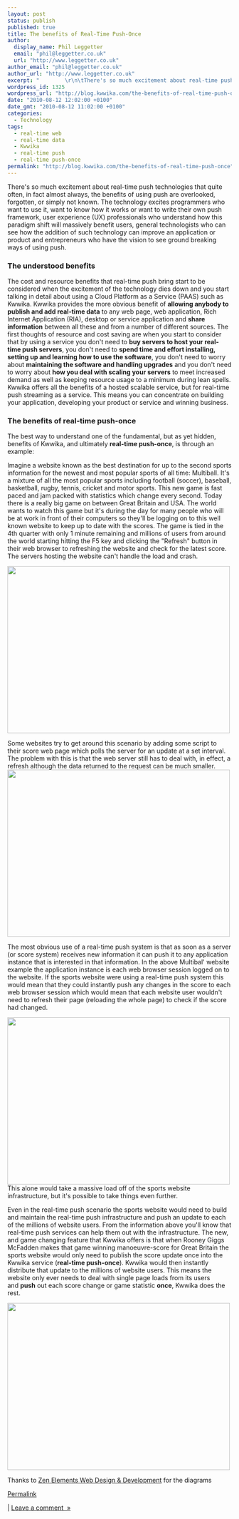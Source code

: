 ```yaml
---
layout: post
status: publish
published: true
title: The benefits of Real-Time Push-Once
author:
  display_name: Phil Leggetter
  email: "phil@leggetter.co.uk"
  url: "http://www.leggetter.co.uk"
author_email: "phil@leggetter.co.uk"
author_url: "http://www.leggetter.co.uk"
excerpt: "        \r\n\tThere's so much excitement about real-time push technologies that quite often, in fact almost always, the benefits of using push are overlooked, forgotten, or simply not known. The technology excites programmers who want to use it, want to k..."
wordpress_id: 1325
wordpress_url: "http://blog.kwwika.com/the-benefits-of-real-time-push-once"
date: "2010-08-12 12:02:00 +0100"
date_gmt: "2010-08-12 11:02:00 +0100"
categories:
  - Technology
tags:
  - real-time web
  - real-time data
  - Kwwika
  - real-time push
  - real-time push-once
permalink: "http://blog.kwwika.com/the-benefits-of-real-time-push-once"
---
```


<p>There's so much excitement about real-time push technologies that quite often, in fact almost always, the benefits of using push are overlooked, forgotten, or simply not known. The technology excites programmers who want to use it, want to know how it works or want to write their own push framework, user experience (UX) professionals who understand how this paradigm shift will massively benefit users, general technologists who can see how the addition of such technology can improve an application or product and entrepreneurs who have the vision to see ground breaking ways of using push.<br />
<a id="more"></a><a id="more-1325"></a></p>
<h3>The understood benefits</h3>
<p>The cost and resource benefits that real-time push bring start to be considered when the excitement of the technology dies down and you start talking in detail about using a Cloud Platform as a Service (PAAS) such as Kwwika. Kwwika provides the more obvious benefit of <strong>allowing anybody to publish and add real-time data</strong> to any web page, web application, Rich Internet Application (RIA), desktop or service application and <strong>share information</strong> between all these and from a number of different sources. The first thoughts of resource and cost saving are when you start to consider that by using a service you don't need to <strong>buy servers to host your real-time push servers</strong>, you don't need to <strong>spend time and effort installing, setting up and learning how to use the software</strong>, you don't need to worry about <strong>maintaining the software and handling upgrades</strong> and you don't need to worry about <strong>how you deal with scaling your servers</strong> to meet increased demand as well as keeping resource usage to a minimum during lean spells. Kwwika offers all the benefits of a hosted scalable service, but for real-time push streaming as a service. This means you can concentrate on building your application, developing your product or service and winning business.</p>
<h3>The benefits of real-time push-once</h3>
<p>The best way to understand one of the fundamental, but as yet hidden, benefits of Kwwika, and ultimately <strong>real-time push-once</strong>, is through an example:</p>
<p>Imagine a website known as the best destination for up to the second sports information for the newest and most popular sports of all time: Multiball. It's a mixture of all the most popular sports including football (soccer), baseball, basketball, rugby, tennis, cricket and motor sports. This new game is fast paced and jam packed with statistics which change every second. Today there is a really big game on between Great Britain and USA. The world wants to watch this game but it's during the day for many people who will be at work in front of their computers so they'll be logging on to this well known website to keep up to date with the scores. The game is tied in the 4th quarter with only 1 minute remaining and millions of users from around the world starting hitting the F5 key and clicking the "Refresh" button in their web browser to refreshing the website and check for the latest score. The servers hosting the website can't handle the load and crash.</p>
<p><a href="http://posterous.com/getfile/files.posterous.com/temp-2010-08-12/emicJHeBxkfyAJlsecpFzlfBsdaHulwbzhxoCpmfpFCeGpkJApGEqDwJtCvF/1_request.jpg.scaled1000.jpg"><img src="http://posterous.com/getfile/files.posterous.com/temp-2010-08-12/emicJHeBxkfyAJlsecpFzlfBsdaHulwbzhxoCpmfpFCeGpkJApGEqDwJtCvF/1_request.jpg.scaled500.jpg" alt="" width="500" height="375" /></a></p>
<p>Some websites try to get around this scenario by adding some script to their score web page which polls the server for an update at a set interval. The problem with this is that the web server still has to deal with, in effect, a refresh although the data returned to the request can be much smaller.<br />
<a href="http://posterous.com/getfile/files.posterous.com/temp-2010-08-12/nxbnbztqnxntaAxFesgwhteAECvpzhJxfDrpsDypBbqHtqjAGCcmupxxcCtg/2_polling.jpg.scaled1000.jpg"><img src="http://posterous.com/getfile/files.posterous.com/temp-2010-08-12/nxbnbztqnxntaAxFesgwhteAECvpzhJxfDrpsDypBbqHtqjAGCcmupxxcCtg/2_polling.jpg.scaled500.jpg" alt="" width="500" height="375" /></a></p>
<p>The most obvious use of a real-time push system is that as soon as a server (or score system) receives new information it can push it to any application instance that is interested in that information. In the above Multibal' website example the application instance is each web browser session logged on to the website. If the sports website were using a real-time push system this would mean that they could instantly push any changes in the score to each web browser session which would mean that each website user wouldn't need to refresh their page (reloading the whole page) to check if the score had changed.</p>
<p><a href="http://posterous.com/getfile/files.posterous.com/temp-2010-08-12/sqaormAyqhsreIEHwusGockbqJDiFzymlbBAqjvcwmrspBywepneaoaaIqBy/3_push.jpg.scaled1000.jpg"><img src="http://posterous.com/getfile/files.posterous.com/temp-2010-08-12/sqaormAyqhsreIEHwusGockbqJDiFzymlbBAqjvcwmrspBywepneaoaaIqBy/3_push.jpg.scaled500.jpg" alt="" width="500" height="375" /></a><br />
This alone would take a massive load off of the sports website infrastructure, but it's possible to take things even further.</p>
<p>Even in the real-time push scenario the sports website would need to build and maintain the real-time push infrastructure and push an update to each of the millions of website users. From the information above you'll know that real-time push services can help them out with the infrastructure. The new, and game changing feature that Kwwika offers is that when Rooney Giggs McFadden makes that game winning manoeuvre-score for Great Britain the sports website would only need to publish the score update once into the Kwwika service (<strong>real-time push-once</strong>). Kwwika would then instantly distribute that update to the millions of website users. This means the website only ever needs to deal with single page loads from its users and <strong>push</strong> out each score change or game statistic <strong>once</strong>, Kwwika does the rest.</p>
<p><a href="http://posterous.com/getfile/files.posterous.com/temp-2010-08-12/CbdGIHdcaoanDevyHclykADCGefAbIlpGvstftlpmAytbFnbHmncFphptFBH/4_push-once.jpg.scaled1000.jpg"><img src="http://posterous.com/getfile/files.posterous.com/temp-2010-08-12/CbdGIHdcaoanDevyHclykADCGefAbIlpGvstftlpmAytbFnbHmncFphptFBH/4_push-once.jpg.scaled500.jpg" alt="" width="500" height="375" /></a></p>
<p>Thanks to <a title="Zen Elements Web Design &amp; Development Company | Dundee, Scotland" href="http://zenelements.com/">Zen Elements Web Design &amp; Development</a> for the diagrams</p>
<p><a href="http://blog.kwwika.com/the-benefits-of-real-time-push-once">Permalink</a></p>
<p>| <a href="http://blog.kwwika.com/the-benefits-of-real-time-push-once#comment">Leave a comment  »</a></p>
